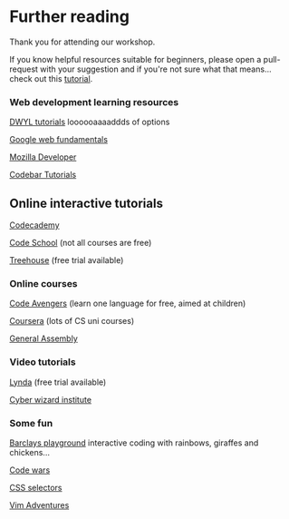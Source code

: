 # Further reading

Thank you for attending our workshop.

If you know helpful resources suitable for beginners, please open a pull-request with your suggestion and if you're not sure what that means... check out this [tutorial](https://guides.github.com/activities/hello-world/).


### Web development learning resources

[DWYL tutorials](https://github.com/dwyl) loooooaaaaddds of options

[Google web fundamentals](https://developers.google.com/web/fundamentals/)

[Mozilla Developer](https://developer.mozilla.org/en-US/docs/Learn)

[Codebar Tutorials](http://tutorials.codebar.io/)


## Online interactive tutorials

[Codecademy](https://www.codecademy.com/)

[Code School](https://www.codeschool.com/) (not all courses are free)

[Treehouse](https://teamtreehouse.com/) (free trial available)


### Online courses

[Code Avengers](https://www.codeavengers.com/) (learn one language for free, aimed at children)

[Coursera](https://www.coursera.org/browse/computer-science?languages=en) (lots of CS uni courses)

[General Assembly](https://dash.generalassemb.ly/)

### Video tutorials

[Lynda](http://www.lynda.com) (free trial available)

[Cyber wizard institute](http://cyber.wizard.institute/)

### Some fun

[Barclays playground](http://barclayscodeplayground.co.uk/) interactive coding with rainbows, giraffes and chickens...

[Code wars](https://www.codewars.com/)

[CSS selectors](http://flukeout.github.io/)

[Vim Adventures](http://vim-adventures.com/)

